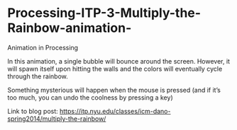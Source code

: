 # Processing-ITP-3-Multiply-the-Rainbow-animation-
Animation in Processing

In this animation, a single bubble will bounce around the screen. However, it will spawn itself upon hitting the walls and the colors will eventually cycle through the rainbow.

Something mysterious will happen when the mouse is pressed (and if it’s too much, you can undo the coolness by pressing a key)

Link to blog post:
https://itp.nyu.edu/classes/icm-dano-spring2014/multiply-the-rainbow/
